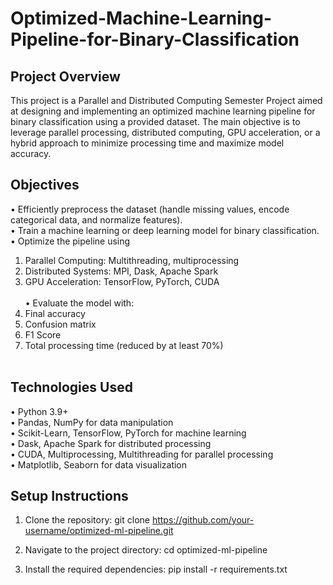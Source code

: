 # Optimized-Machine-Learning-Pipeline-for-Binary-Classification

## Project Overview
This project is a Parallel and Distributed Computing Semester Project aimed at designing and implementing an optimized machine learning pipeline for binary classification using a provided dataset. The main objective is to leverage parallel processing, distributed computing, GPU acceleration, or a hybrid approach to minimize processing time and maximize model accuracy.

## Objectives
• Efficiently preprocess the dataset (handle missing values, encode categorical data, and normalize features).<br>
• Train a machine learning or deep learning model for binary classification.<br>
• Optimize the pipeline using<br>
  1. Parallel Computing: Multithreading, multiprocessing <br>
  2. Distributed Systems: MPI, Dask, Apache Spark<br>
  3. GPU Acceleration: TensorFlow, PyTorch, CUDA<br><br>
• Evaluate the model with:<br>
  1. Final accuracy<br>
  2. Confusion matrix<br>
  3. F1 Score<br>
  4. Total processing time (reduced by at least 70%)<br><br>

## Technologies Used
• Python 3.9+<br>
• Pandas, NumPy for data manipulation<br>
• Scikit-Learn, TensorFlow, PyTorch for machine learning<br>
• Dask, Apache Spark for distributed processing<br>
• CUDA, Multiprocessing, Multithreading for parallel processing<br>
• Matplotlib, Seaborn for data visualization<br>

## Setup Instructions
1. Clone the repository:
      git clone https://github.com/your-username/optimized-ml-pipeline.git
   
2. Navigate to the project directory:
      cd optimized-ml-pipeline

3. Install the required dependencies:
       pip install -r requirements.txt

